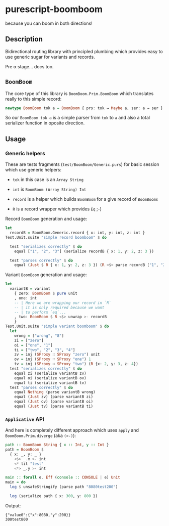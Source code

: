 # purescript-boomboom

because you can boom in both directions!

## Description

Bidirectional routing library with principled plumbing which provides easy to use generic sugar for variants and records.

Pre α stage... docs too.

## `BoomBoom`

The core type of this library is `BoomBoom.Prim.BoomBoom` which translates really to this simple record:

```purescript
newtype BoomBoom tok a = BoomBoom { prs: tok → Maybe a, ser: a → ser }
```

So our `BoomBoom tok a` is a simple parser from `tok` to `a` and also a total serializer function in oposite direction.

## Usage

### Generic helpers

These are tests fragments (`test/BoomBoom/Generic.purs`) for basic session which use generic helpers:

* `tok` in this case is an `Array String`

* `int` is `BoomBoom (Array String) Int`

* `record` is a helper which builds `BoomBoom` for a give record of `BoomBooms`

* `R` is a record wrapper which provides `Eq` ;-)

Record `BoomBoom` generation and usage:

```purescript
let
  recordB = BoomBoom.Generic.record { x: int, y: int, z: int }
Test.Unit.suite "simple record boomboom" $ do

  test "serializes correctly" $ do
    equal ["1", "2", "3"] (serialize recordB { x: 1, y: 2, z: 3 })

  test "parses correctly" $ do
    equal (Just $ R { x: 1, y: 2, z: 3 }) (R <$> parse recordB ["1", "2", "3"])
```

Variant `BoomBoom` generation and usage:

```purescript
let
  variantB = variant
    { zero: BoomBoom $ pure unit
    , one: int
    -- | Here we are wrapping our record in `R`
    -- | it is only required because we want
    -- | to perform `eq`...
    , two: BoomBoom $ R <$> unwrap >- recordB
    }
Test.Unit.suite "simple variant boomboom" $ do
  let
    wrong = ["wrong", "8"]
    zi = ["zero"]
    oi = ["one", "1"]
    ti = ["two", "2", "3", "4"]
    zv = inj (SProxy ∷ SProxy "zero") unit
    ov = inj (SProxy ∷ SProxy "one") 1
    tv = inj (SProxy ∷ SProxy "two") (R {x: 2, y: 3, z: 4})
  test "serializes correctly" $ do
    equal zi (serialize variantB zv)
    equal oi (serialize variantB ov)
    equal ti (serialize variantB tv)
  test "parses correctly" $ do
    equal Nothing (parse variantB wrong)
    equal (Just zv) (parse variantB zi)
    equal (Just ov) (parse variantB oi)
    equal (Just tv) (parse variantB ti)
```

### `Applicative` API

And here is completely different approach which uses `apply` and `BoomBoom.Prim.diverge` (aka `(>-)`):


```purescript
path :: BoomBoom String { x :: Int, y :: Int }
path = BoomBoom $
  { x: _, y: _ }
    <$> _.x >- int
    <* lit "test"
    <*> _.y >- int

main :: forall e. Eff (console :: CONSOLE | e) Unit
main = do
  log $ unsafeStringify (parse path "8080test200")

  log (serialize path { x: 300, y: 800 })
```

Output:

```shell
{"value0":{"x":8080,"y":200}}
300test800
```

